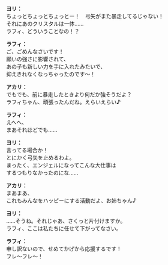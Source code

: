 # 

  
**ヨリ：**  
ちょっとちょっとちょっとー！　弓矢がまた暴走してるじゃない！  
それにあのクリスタルは一体……  
ラフィ、どういうことなの！？  
  
**ラフィ：**  
ご、ごめんなさいです！  
願いの強さに影響されて、  
あの子も新しい力を手に入れたみたいで、  
抑えきれなくなっちゃったのです～！  
  
**アカリ：**  
でもでも、前に暴走したときより何だか強そうだよ？  
ラフィちゃん、頑張ったんだね。えらいえらい♪  
  
**ラフィ：**  
えへへ、  
まあそれほどでも……  
  
**ヨリ：**  
言ってる場合か！  
とにかく弓矢を止めるわよ。  
まったく、エンジェルになってこんな大仕事は  
するつもりなかったのにな……  
  
**アカリ：**  
まあまあ、  
これもみんなをハッピーにする活動だよ、お姉ちゃん♪  
  
**ヨリ：**  
……そうね。それじゃあ、さくっと片付けますか。  
ラフィ、ここは私たちに任せて下がってなさい。  
  
**ラフィ：**  
申し訳ないので、せめてかげから応援するです！  
フレ～フレ～！  
